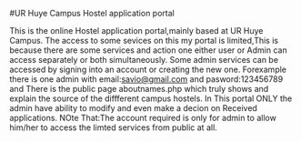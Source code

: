#UR Huye Campus Hostel application portal

This is the online Hostel application portal,mainly based at UR Huye Campus.
The access to some sevices on this my portal is limited,This is because there are some services and action one either user or Admin can access separately or both simultaneously.
Some admin services can be accessed by signing into an account or creating the new one.
                      Forexample there is one admin with  email:savio@gmail.com and pasword:123456789 and
                      There is the public page aboutnames.php which truly shows and explain the source of the diffferent campus hostels.
In This portal ONLY the admin have ability to modify and even make a decion on Received applications.
NOte That:The account required is only for admin to allow him/her to access the limted services from public at all.

